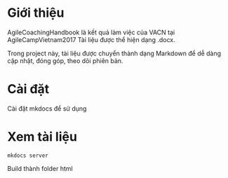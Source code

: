# Giới thiệu
AgileCoachingHandbook là kết quả làm việc của VACN tại AgileCampVietnam2017
Tài liệu được thể hiện dạng .docx. 

Trong project này, tài liệu được chuyển thành dạng Markdown để dễ dàng cập nhật, đóng góp, theo dõi phiên bản.

# Cài đặt
Cài đặt mkdocs để sử dụng

# Xem tài liệu

```
mkdocs server
```

Build thành folder html



